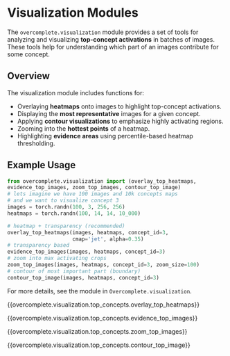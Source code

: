 # Visualization Modules

The `overcomplete.visualization` module provides a set of tools for analyzing and visualizing **top-concept activations** in batches of images. These tools help for understanding which part of an images contribute for some concept.

## Overview
The visualization module includes functions for:
- Overlaying **heatmaps** onto images to highlight top-concept activations.
- Displaying the **most representative** images for a given concept.
- Applying **contour visualizations** to emphasize highly activating regions.
- Zooming into the **hottest points** of a heatmap.
- Highlighting **evidence areas** using percentile-based heatmap thresholding.

## Example Usage
```python
from overcomplete.visualization import (overlay_top_heatmaps,
evidence_top_images, zoom_top_images, contour_top_image)
# lets imagine we have 100 images and 10k concepts maps
# and we want to visualize concept 3
images = torch.randn(100, 3, 256, 256)
heatmaps = torch.randn(100, 14, 14, 10_000)

# heatmap + transparency (recommended)
overlay_top_heatmaps(images, heatmaps, concept_id=3,
                     cmap='jet', alpha=0.35)
# transparency based
evidence_top_images(images, heatmaps, concept_id=3)
# zoom into max activating crops
zoom_top_images(images, heatmaps, concept_id=3, zoom_size=100)
# contour of most important part (boundary)
contour_top_image(images, heatmaps, concept_id=3)
```

For more details, see the module in `Overcomplete.visualization`.


{{overcomplete.visualization.top_concepts.overlay_top_heatmaps}}

{{overcomplete.visualization.top_concepts.evidence_top_images}}

{{overcomplete.visualization.top_concepts.zoom_top_images}}

{{overcomplete.visualization.top_concepts.contour_top_image}}


